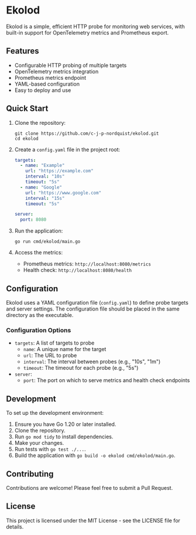 # Ekolod

Ekolod is a simple, efficient HTTP probe for monitoring web services, with built-in support for OpenTelemetry metrics and Prometheus export.

## Features

- Configurable HTTP probing of multiple targets
- OpenTelemetry metrics integration
- Prometheus metrics endpoint
- YAML-based configuration
- Easy to deploy and use

## Quick Start

1. Clone the repository:
   ```
   git clone https://github.com/c-j-p-nordquist/ekolod.git
   cd ekolod
   ```

2. Create a `config.yaml` file in the project root:
   ```yaml
   targets:
     - name: "Example"
       url: "https://example.com"
       interval: "10s"
       timeout: "5s"
     - name: "Google"
       url: "https://www.google.com"
       interval: "15s"
       timeout: "5s"

   server:
     port: 8080
   ```

3. Run the application:
   ```
   go run cmd/ekolod/main.go
   ```

4. Access the metrics:
   - Prometheus metrics: `http://localhost:8080/metrics`
   - Health check: `http://localhost:8080/health`

## Configuration

Ekolod uses a YAML configuration file (`config.yaml`) to define probe targets and server settings. The configuration file should be placed in the same directory as the executable.

### Configuration Options

- `targets`: A list of targets to probe
  - `name`: A unique name for the target
  - `url`: The URL to probe
  - `interval`: The interval between probes (e.g., "10s", "1m")
  - `timeout`: The timeout for each probe (e.g., "5s")
- `server`:
  - `port`: The port on which to serve metrics and health check endpoints

## Development

To set up the development environment:

1. Ensure you have Go 1.20 or later installed.
2. Clone the repository.
3. Run `go mod tidy` to install dependencies.
4. Make your changes.
5. Run tests with `go test ./...`.
6. Build the application with `go build -o ekolod cmd/ekolod/main.go`.

## Contributing

Contributions are welcome! Please feel free to submit a Pull Request.

## License

This project is licensed under the MIT License - see the LICENSE file for details.